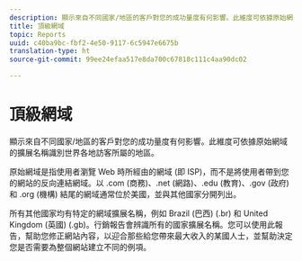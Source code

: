 ```yaml
---
description: 顯示來自不同國家/地區的客戶對您的成功量度有何影響。此維度可依據原始網域的擴展名稱識別世界各地訪客所屬的地區。
title: 頂級網域
topic: Reports
uuid: c40ba9bc-fbf2-4e50-9117-6c5947e6675b
translation-type: ht
source-git-commit: 99ee24efaa517e8da700c67818c111c4aa90dc02

---
```



# 頂級網域

顯示來自不同國家/地區的客戶對您的成功量度有何影響。此維度可依據原始網域的擴展名稱識別世界各地訪客所屬的地區。

原始網域是指使用者瀏覽 Web 時所經由的網域 (即 ISP)，而不是將使用者帶到您的網站的反向連結網域。以 .com (商務)、.net (網路)、.edu (教育)、.gov (政府) 和 .org (機構) 結尾的網域通常位於美國，並與其他國家分開列出。

所有其他國家均有特定的網域擴展名稱，例如 Brazil (巴西) (.br) 和 United Kingdom (英國) (.gb)。行銷報告會辨識所有的國家擴展名稱。您可以使用此報告，幫助您修正網站內容，以迎合那些給您帶來最大收入的某國人士，並幫助決定您是否需要為整個網站建立不同的例項。
